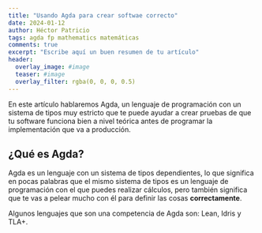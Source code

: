 ```yaml
---
title: "Usando Agda para crear softwae correcto"
date: 2024-01-12
author: Héctor Patricio
tags: agda fp mathematics matemáticas
comments: true
excerpt: "Escribe aquí un buen resumen de tu artículo"
header:
  overlay_image: #image
  teaser: #image
  overlay_filter: rgba(0, 0, 0, 0.5)
---
```



En este artículo hablaremos Agda, un lenguaje de programación con un sistema de tipos muy estricto
que te puede ayudar a crear pruebas de que tu software funciona bien a nivel teórica antes de programar
la implementación que va a producción.

## ¿Qué es Agda?

Agda es un lenguaje con un sistema de tipos dependientes, lo que significa en pocas palabras que el mismo
sistema de tipos es un lenguaje de programación con el que puedes realizar cálculos, pero también significa
que te vas a pelear mucho con él para definir las cosas **correctamente**.

Algunos lenguajes que son una competencia de Agda son: Lean, Idris y TLA+.


